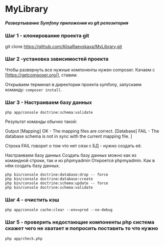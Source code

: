 # MyLibrary<h5>Развертывание Symfony приложения из git репозитория</h5>

### Шаг 1 - клонирование проекта git

git clone https://github.com/AlisaRaevskaya/MyLibrary.git

### Шаг 2 -установка зависимостей проекта
Чтобы развернуть все нужные компоненты нужен composer. Качаем c [https://getcomposer.org/], ставим.

Открываем терминал в директории проекта symfony, запускаем команду:
`composer install`. 

### Шаг 3 - Настраиваем базу данных

`php app/console doctrine:schema:validate`

Результат команды обычно такой:

Output
[Mapping]  OK - The mapping files are correct.
[Database] FAIL - The database schema is not in sync with the current mapping file.
]

Строка FAIL говорит о том что нет сязи с БД - нужно создать её.

Настраиваем базу данных
Создать базу данных можно как из командной строки, так и из phpmyadmin
Откроется phpmyadmin. Как в нём создать базу данных.

`php bin/console doctrine:database:drop -- force`<br/>
`php bin/console doctrine:database:create`<br/>
`php bin/console doctrine:schema:update -- force`<br/>
`php bin/console doctrine:schema:validate`<br/>


### Шаг 4 - очистить кэш

`php app/console cache:clear --env=prod --no-debug`

### Шаг 5 - проверить недостающие компоненты php система скажет чего не хватает и попросить поставить то что нужно
`php app/check.php`
